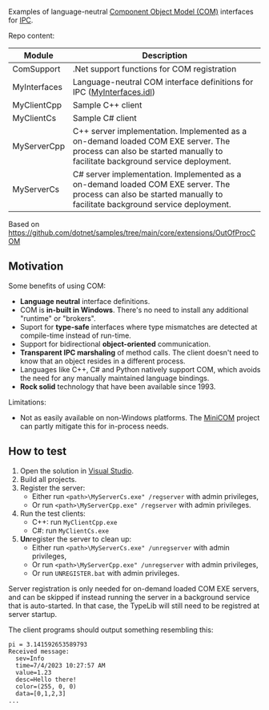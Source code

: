 Examples of language-neutral [Component Object Model (COM)](https://learn.microsoft.com/en-us/windows/win32/com/the-component-object-model) interfaces for [IPC](https://en.wikipedia.org/wiki/Inter-process_communication).

Repo content:

| Module       | Description                                 |
|--------------|---------------------------------------------|
| ComSupport   | .Net support functions for COM registration |
| MyInterfaces | Language-neutral COM interface definitions for IPC ([MyInterfaces.idl](MyInterfaces/MyInterfaces.idl)) |
| MyClientCpp  | Sample C++ client |
| MyClientCs   | Sample C# client |
| MyServerCpp  | C++ server implementation. Implemented as a on-demand loaded COM EXE server. The process can also be started manually to facilitate background service deployment. |
| MyServerCs   | C# server implementation. Implemented as a on-demand loaded COM EXE server. The process can also be started manually to facilitate background service deployment. |

Based on https://github.com/dotnet/samples/tree/main/core/extensions/OutOfProcCOM


## Motivation
Some benefits of using COM:
* **Language neutral** interface definitions.
* COM is **in-built in Windows**. There's no need to install any additional "runtime" or "brokers".
* Suport for **type-safe** interfaces where type mismatches are detected at compile-time instead of run-time.
* Support for bidirectional **object-oriented** communication.
* **Transparent IPC marshaling** of method calls. The client doesn't need to know that an object resides in a different process.
* Languages like C++, C# and Python natively support COM, which avoids the need for any manually maintained language bindings.
* **Rock solid** technology that have been available since 1993.

Limitations:
* Not as easily available on non-Windows platforms. The [MiniCOM](https://github.com/forderud/MiniCOM) project can partly mitigate this for in-process needs.


## How to test
1. Open the solution in [Visual Studio](https://visualstudio.microsoft.com/).
1. Build all projects.
1. Register the server:
    * Either run `<path>\MyServerCs.exe" /regserver`  with admin privileges,
    * Or run `<path>\MyServerCpp.exe" /regserver`  with admin privileges.
1. Run the test clients:
    * C++: run `MyClientCpp.exe`
    * C#: run `MyClientCs.exe`
1. **Un**register the server to clean up:
    * Either run `<path>\MyServerCs.exe" /unregserver` with admin privileges,
    * Or run `<path>\MyServerCpp.exe" /unregserver`  with admin privileges,
    * Or run `UNREGISTER.bat` with admin privileges.

Server registration is only needed for on-demand loaded COM EXE servers, and can be skipped if instead running the server in a background service that is auto-started. In that case, the TypeLib will still need to be registred at server startup.

The client programs should output something resembling this:
```
pi = 3.141592653589793
Received message:
  sev=Info
  time=7/4/2023 10:27:57 AM
  value=1.23
  desc=Hello there!
  color=(255, 0, 0)
  data=[0,1,2,3]
...
```
